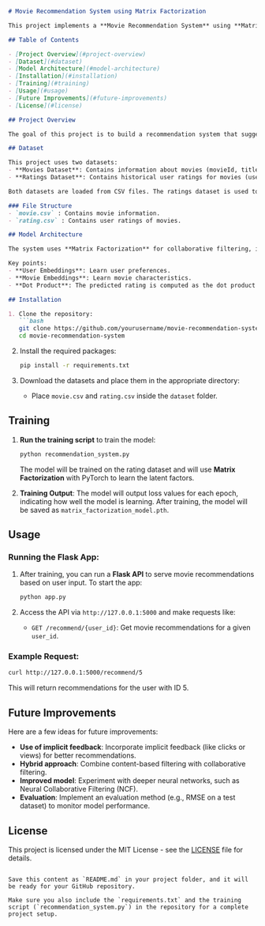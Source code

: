 ```markdown
# Movie Recommendation System using Matrix Factorization

This project implements a **Movie Recommendation System** using **Matrix Factorization** with PyTorch. The system predicts user ratings for movies based on historical user ratings using matrix factorization techniques.

## Table of Contents

- [Project Overview](#project-overview)
- [Dataset](#dataset)
- [Model Architecture](#model-architecture)
- [Installation](#installation)
- [Training](#training)
- [Usage](#usage)
- [Future Improvements](#future-improvements)
- [License](#license)

## Project Overview

The goal of this project is to build a recommendation system that suggests movies to users by predicting how they would rate unseen movies. Matrix Factorization is used to learn latent factors for both users and movies, allowing the system to make these predictions.

## Dataset

This project uses two datasets:
- **Movies Dataset**: Contains information about movies (movieId, title, etc.)
- **Ratings Dataset**: Contains historical user ratings for movies (userId, movieId, rating).

Both datasets are loaded from CSV files. The ratings dataset is used to train the model.

### File Structure
- `movie.csv` : Contains movie information.
- `rating.csv` : Contains user ratings of movies.

## Model Architecture

The system uses **Matrix Factorization** for collaborative filtering, implemented with PyTorch. The model embeds both users and movies into a lower-dimensional space (latent factors), where each dimension represents certain latent preferences or characteristics.

Key points:
- **User Embeddings**: Learn user preferences.
- **Movie Embeddings**: Learn movie characteristics.
- **Dot Product**: The predicted rating is computed as the dot product between user and movie embeddings.

## Installation

1. Clone the repository:
   ```bash
   git clone https://github.com/yourusername/movie-recommendation-system.git
   cd movie-recommendation-system
   ```

2. Install the required packages:
   ```bash
   pip install -r requirements.txt
   ```

3. Download the datasets and place them in the appropriate directory:
   - Place `movie.csv` and `rating.csv` inside the `dataset` folder.

## Training

1. **Run the training script** to train the model:
   ```bash
   python recommendation_system.py
   ```

   The model will be trained on the rating dataset and will use **Matrix Factorization** with PyTorch to learn the latent factors.

2. **Training Output**: The model will output loss values for each epoch, indicating how well the model is learning. After training, the model will be saved as `matrix_factorization_model.pth`.

## Usage

### Running the Flask App:

1. After training, you can run a **Flask API** to serve movie recommendations based on user input. To start the app:
   ```bash
   python app.py
   ```

2. Access the API via `http://127.0.0.1:5000` and make requests like:
   - `GET /recommend/{user_id}`: Get movie recommendations for a given `user_id`.

### Example Request:
```bash
curl http://127.0.0.1:5000/recommend/5
```

This will return recommendations for the user with ID 5.

## Future Improvements

Here are a few ideas for future improvements:
- **Use of implicit feedback**: Incorporate implicit feedback (like clicks or views) for better recommendations.
- **Hybrid approach**: Combine content-based filtering with collaborative filtering.
- **Improved model**: Experiment with deeper neural networks, such as Neural Collaborative Filtering (NCF).
- **Evaluation**: Implement an evaluation method (e.g., RMSE on a test dataset) to monitor model performance.

## License

This project is licensed under the MIT License - see the [LICENSE](LICENSE) file for details.
```

Save this content as `README.md` in your project folder, and it will be ready for your GitHub repository.

Make sure you also include the `requirements.txt` and the training script (`recommendation_system.py`) in the repository for a complete project setup.
